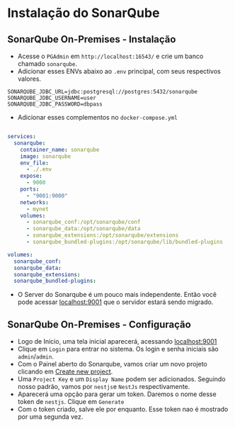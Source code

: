 # Instalação do SonarQube

## SonarQube On-Premises - Instalação

- Acesse o `PGAdmin` em `http://localhost:16543/` e crie um banco chamado `sonarqube`.
- Adicionar esses ENVs abaixo ao `.env` principal, com seus respectivos valores.

```
SONARQUBE_JDBC_URL=jdbc:postgresql://postgres:5432/sonarqube
SONARQUBE_JDBC_USERNAME=user
SONARQUBE_JDBC_PASSWORD=dbpass
```
- Adicionar esses complementos no `docker-compose.yml`

```yml

services:
  sonarqube:
    container_name: sonarqube
    image: sonarqube
    env_file:
      - ./.env
    expose:
      - 9000
    ports:
      - "9001:9000"
    networks:
      - mynet
    volumes:
      - sonarqube_conf:/opt/sonarqube/conf
      - sonarqube_data:/opt/sonarqube/data
      - sonarqube_extensions:/opt/sonarqube/extensions
      - sonarqube_bundled-plugins:/opt/sonarqube/lib/bundled-plugins

volumes:
  sonarqube_conf:
  sonarqube_data:
  sonarqube_extensions:
  sonarqube_bundled-plugins:

```

- O Server do Sonarqube é um pouco mais independente. Então você pode acessar [localhost:9001](http://localhost:9001/) que o servidor estará sendo migrado.

## SonarQube On-Premises - Configuração

- Logo de Início, uma tela inicial aparecerá, acessando [localhost:9001](http://localhost:9001)
- Clique em `Login` para entrar no sistema. Os login e senha iniciais são `admin`/`admin`.
- Com o Painel aberto do Sonarqube, vamos criar um novo projeto clicando em [Create new project](http://localhost:9001/projects/create).
- Uma `Project Key` e um `Display Name` podem ser adicionados. Seguindo nosso padrão, vamos por `nestjs`e `NestJs` respectivamente.
- Aparecerá uma opção para gerar um token. Daremos o nome desse token de `nestjs`. Clique em `Generate`
- Com o token criado, salve ele por enquanto. Esse token nao é mostrado por uma segunda vez.
